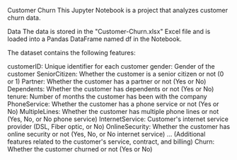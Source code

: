 Customer Churn 
This Jupyter Notebook is a project that analyzes customer churn data.

Data
The data is stored in the "Customer-Churn.xlsx" Excel file and is loaded into a Pandas DataFrame named df in the Notebook.

The dataset contains the following features:

customerID: Unique identifier for each customer
gender: Gender of the customer
SeniorCitizen: Whether the customer is a senior citizen or not (0 or 1)
Partner: Whether the customer has a partner or not (Yes or No)
Dependents: Whether the customer has dependents or not (Yes or No)
tenure: Number of months the customer has been with the company
PhoneService: Whether the customer has a phone service or not (Yes or No)
MultipleLines: Whether the customer has multiple phone lines or not (Yes, No, or No phone service)
InternetService: Customer's internet service provider (DSL, Fiber optic, or No)
OnlineSecurity: Whether the customer has online security or not (Yes, No, or No internet service)
... (Additional features related to the customer's service, contract, and billing)
Churn: Whether the customer churned or not (Yes or No)
